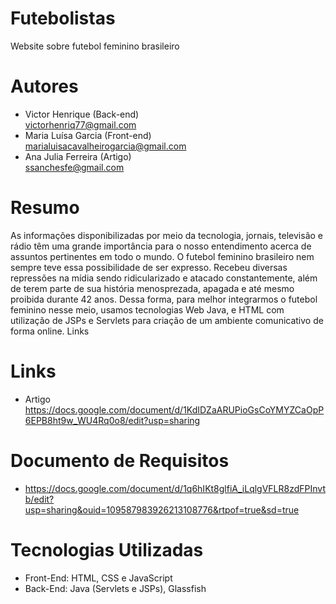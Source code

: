 # Futebolistas
Website sobre futebol feminino brasileiro

# Autores
  - Victor Henrique (Back-end) <br>
  victorhenriq77@gmail.com
  - Maria Luísa Garcia (Front-end) <br>
  marialuisacavalheirogarcia@gmail.com
  - Ana Julia Ferreira (Artigo) <br>
  ssanchesfe@gmail.com
  
# Resumo
 As informações disponibilizadas por meio da tecnologia, jornais, televisão e rádio têm uma grande importância para o nosso entendimento acerca de assuntos pertinentes em todo o mundo. O futebol feminino brasileiro nem sempre teve essa possibilidade de ser expresso. Recebeu diversas repressões na mídia sendo ridicularizado e atacado constantemente, além de terem parte de sua história menosprezada, apagada e até mesmo proibida durante 42 anos. Dessa forma, para melhor integrarmos o futebol feminino nesse meio, usamos tecnologias Web Java, e HTML com utilização de JSPs e Servlets para criação de um ambiente comunicativo de forma online.
Links

# Links
  - Artigo <br>
https://docs.google.com/document/d/1KdIDZaARUPioGsCoYMYZCaOpP6EPB8ht9w_WU4Rq0o8/edit?usp=sharing

# Documento de Requisitos <br> 
  - https://docs.google.com/document/d/1q6hIKt8glfiA_iLqlgVFLR8zdFPInvtb/edit?usp=sharing&ouid=109587983926213108776&rtpof=true&sd=true
  
# Tecnologias Utilizadas
  - Front-End: HTML, CSS e JavaScript
  - Back-End: Java (Servlets e JSPs), Glassfish
